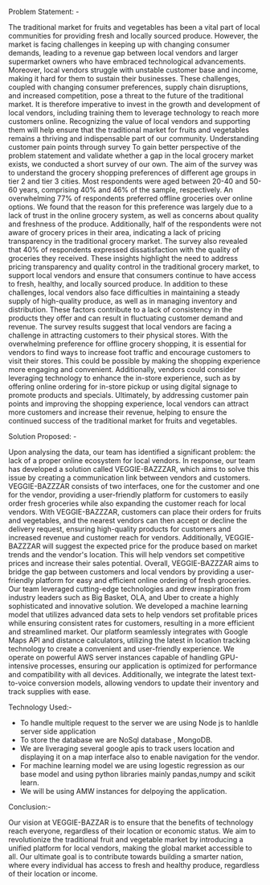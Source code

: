 Problem Statement: -

The traditional market for fruits and vegetables has been a vital part of local communities for providing fresh and locally sourced produce. However, the market is facing challenges in keeping up with changing consumer demands, leading to a revenue gap between local vendors and larger supermarket owners who have embraced technological advancements. Moreover, local vendors struggle with unstable customer base and income, making it hard for them to sustain their businesses. These challenges, coupled with changing consumer preferences, supply chain disruptions, and increased competition, pose a threat to the future of the traditional market. It is therefore imperative to invest in the growth and development of local vendors, including training them to leverage technology to reach more customers online. Recognizing the value of local vendors and supporting them will help ensure that the traditional market for fruits and vegetables remains a thriving and indispensable part of our community.
Understanding customer pain points through survey
To gain better perspective of the problem statement and validate whether a gap in the local grocery market exists, we conducted a short survey of our own. The aim of the survey was to understand the grocery shopping preferences of different age groups in tier 2 and tier 3 cities. Most respondents were aged between 20-40 and 50-60 years, comprising 40% and 46% of the sample, respectively. An overwhelming 77% of respondents preferred offline groceries over online options. We found that the reason for this preference was largely due to a lack of trust in the online grocery system, as well as concerns about quality and freshness of the produce. Additionally, half of the respondents were not aware of grocery prices in their area, indicating a lack of pricing transparency in the traditional grocery market. The survey also revealed that 40% of respondents expressed dissatisfaction with the quality of groceries they received. These insights highlight the need to address pricing transparency and quality control in the traditional grocery market, to support local vendors and ensure that consumers continue to have access to fresh, healthy, and locally sourced produce.
In addition to these challenges, local vendors also face difficulties in maintaining a steady supply of high-quality produce, as well as in managing inventory and distribution. These factors contribute to a lack of consistency in the products they offer and can result in fluctuating customer demand and revenue. The survey results suggest that local vendors are facing a challenge in attracting customers to their physical stores. With the overwhelming preference for offline grocery shopping, it is essential for vendors to find ways to increase foot traffic and encourage customers to visit their stores. This could be possible by making the shopping experience more engaging and convenient. Additionally, vendors could consider leveraging technology to enhance the in-store experience, such as by offering online ordering for in-store pickup or using digital signage to promote products and specials. Ultimately, by addressing customer pain points and improving the shopping experience, local vendors can attract more customers and increase their revenue, helping to ensure the continued success of the traditional market for fruits and vegetables.

Solution Proposed: -

Upon analysing the data, our team has identified a significant problem: the lack of a proper online ecosystem for local vendors. In response, our team has developed a solution called VEGGIE-BAZZZAR, which aims to solve this issue by creating a communication link between vendors and customers. VEGGIE-BAZZZAR consists of two interfaces, one for the customer and one for the vendor, providing a user-friendly platform for customers to easily order fresh groceries while also expanding the customer reach for local vendors.
With VEGGIE-BAZZZAR, customers can place their orders for fruits and vegetables, and the nearest vendors can then accept or decline the delivery request, ensuring high-quality products for customers and increased revenue and customer reach for vendors. Additionally, VEGGIE-BAZZZAR will suggest the expected price for the produce based on market trends and the vendor's location. This will help vendors set competitive prices and increase their sales potential. Overall, VEGGIE-BAZZZAR aims to bridge the gap between customers and local vendors by providing a user-friendly platform for easy and efficient online ordering of fresh groceries.
Our team leveraged cutting-edge technologies and drew inspiration from industry leaders such as Big Basket, OLA, and Uber to create a highly sophisticated and innovative solution. We developed a machine learning model that utilizes advanced data sets to help vendors set profitable prices while ensuring consistent rates for customers, resulting in a more efficient and streamlined market. Our platform seamlessly integrates with Google Maps API and distance calculators, utilizing the latest in location tracking technology to create a convenient and user-friendly experience. We operate on powerful AWS server instances capable of handling GPU-intensive processes, ensuring our application is optimized for performance and compatibility with all devices. Additionally, we integrate the latest text-to-voice conversion models, allowing vendors to update their inventory and track supplies with ease.

Technology Used:-

* To handle multiple request to the server we are using Node js to hanldle server side application
* To store the database we are NoSql database , MongoDB.
* We are liveraging several google apis to track users location and displaying it on a map interface also to enable navigation for the vendor.
* For machine learning model we are using logestic regression as our base model and using python libraries mainly pandas,numpy and scikit learn.
* We will be using AMW instances for delpoying the application.


Conclusion:-

Our vision at VEGGIE-BAZZAR is to ensure that the benefits of technology reach everyone, regardless of their location or economic status. We aim to revolutionize the traditional fruit and vegetable market by introducing a unified platform for local vendors, making the global market accessible to all. Our ultimate goal is to contribute towards building a smarter nation, where every individual has access to fresh and healthy produce, regardless of their location or income.

